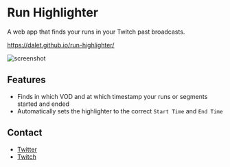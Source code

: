# Run Highlighter
A web app that finds your runs in your Twitch past broadcasts.

https://dalet.github.io/run-highlighter/

![screenshot](http://i.imgur.com/Hb0o6Ob.png)

## Features
* Finds in which VOD and at which timestamp your runs or segments started and ended
* Automatically sets the highlighter to the correct `Start Time` and `End Time`

## Contact
* [Twitter](https://twitter.com/Dalleth_)
* [Twitch](http://twitch.tv/dalleth_)
